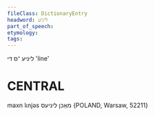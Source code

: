 ```yaml
---
fileClass: DictionaryEntry
headword: ליניע
part_of_speech: 
etymology: 
tags: 
---
```

ליניע
־ס
די
'line'

CENTRAL
========

maxn lɩnjəs מאַכן ליניעס {POLAND, Warsaw, 52211}